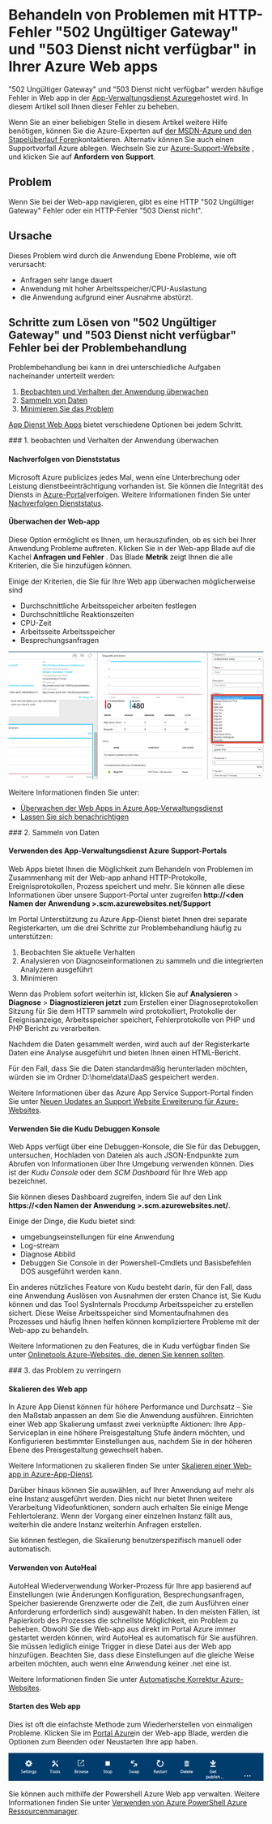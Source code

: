 <properties
    pageTitle="502 Ungültiger Gateway beheben, 503 Dienst nicht verfügbar Fehler | Microsoft Azure"
    description="Behandeln von Problemen mit 502 Ungültiger Gateway und 503 Dienst nicht verfügbar Fehler in Ihrer Web-app in der App-Verwaltungsdienst Azure gehostet wird."
    services="app-service\web"
    documentationCenter=""
    authors="cephalin"
    manager="wpickett"
    editor=""
    tags="top-support-issue"
    keywords="502 Ungültiger Gateway,-503 Dienst nicht verfügbar, Fehler 503, Fehler 502"/>

<tags
    ms.service="app-service-web"
    ms.workload="web"
    ms.tgt_pltfrm="na"
    ms.devlang="na"
    ms.topic="article"
    ms.date="07/06/2016"
    ms.author="cephalin"/>

# <a name="troubleshoot-http-errors-of-502-bad-gateway-and-503-service-unavailable-in-your-azure-web-apps"></a>Behandeln von Problemen mit HTTP-Fehler "502 Ungültiger Gateway" und "503 Dienst nicht verfügbar" in Ihrer Azure Web apps

"502 Ungültiger Gateway" und "503 Dienst nicht verfügbar" werden häufige Fehler in Web app in der [App-Verwaltungsdienst Azure](http://go.microsoft.com/fwlink/?LinkId=529714)gehostet wird. In diesem Artikel soll Ihnen dieser Fehler zu beheben.

Wenn Sie an einer beliebigen Stelle in diesem Artikel weitere Hilfe benötigen, können Sie die Azure-Experten auf [der MSDN-Azure und den Stapelüberlauf Foren](https://azure.microsoft.com/support/forums/)kontaktieren. Alternativ können Sie auch einen Supportvorfall Azure ablegen. Wechseln Sie zur [Azure-Support-Website](https://azure.microsoft.com/support/options/) , und klicken Sie auf **Anfordern von Support**.

## <a name="symptom"></a>Problem

Wenn Sie bei der Web-app navigieren, gibt es eine HTTP "502 Ungültiger Gateway" Fehler oder ein HTTP-Fehler "503 Dienst nicht".

## <a name="cause"></a>Ursache

Dieses Problem wird durch die Anwendung Ebene Probleme, wie oft verursacht:

-   Anfragen sehr lange dauert
-   Anwendung mit hoher Arbeitsspeicher/CPU-Auslastung
-   die Anwendung aufgrund einer Ausnahme abstürzt.

## <a name="troubleshooting-steps-to-solve-502-bad-gateway-and-503-service-unavailable-errors"></a>Schritte zum Lösen von "502 Ungültiger Gateway" und "503 Dienst nicht verfügbar" Fehler bei der Problembehandlung

Problembehandlung bei kann in drei unterschiedliche Aufgaben nacheinander unterteilt werden:

1.  [Beobachten und Verhalten der Anwendung überwachen](#observe)
2.  [Sammeln von Daten](#collect)
3.  [Minimieren Sie das Problem](#mitigate)

[App Dienst Web Apps](/services/app-service/web/) bietet verschiedene Optionen bei jedem Schritt.

<a name="observe" />
### <a name="1-observe-and-monitor-application-behavior"></a>1. beobachten und Verhalten der Anwendung überwachen

####    <a name="track-service-health"></a>Nachverfolgen von Dienststatus

Microsoft Azure publicizes jedes Mal, wenn eine Unterbrechung oder Leistung dienstbeeinträchtigung vorhanden ist. Sie können die Integrität des Diensts in [Azure-Portal](https://portal.azure.com/)verfolgen. Weitere Informationen finden Sie unter [Nachverfolgen Dienststatus](../monitoring-and-diagnostics/insights-service-health.md).

####    <a name="monitor-your-web-app"></a>Überwachen der Web-app

Diese Option ermöglicht es Ihnen, um herauszufinden, ob es sich bei Ihrer Anwendung Probleme auftreten. Klicken Sie in der Web-app Blade auf die Kachel **Anfragen und Fehler** . Das Blade **Metrik** zeigt Ihnen die alle Kriterien, die Sie hinzufügen können.

Einige der Kriterien, die Sie für Ihre Web app überwachen möglicherweise sind

-   Durchschnittliche Arbeitsspeicher arbeiten festlegen
-   Durchschnittliche Reaktionszeiten
-   CPU-Zeit
-   Arbeitsseite Arbeitsspeicher
-   Besprechungsanfragen

![Überwachen der Web app bei der Behebung von HTTP-Fehler 502 Ungültiger Gateway und 503 Dienst nicht verfügbar](./media/app-service-web-troubleshoot-HTTP-502-503/1-monitor-metrics.png)

Weitere Informationen finden Sie unter:

-   [Überwachen der Web Apps in Azure App-Verwaltungsdienst](web-sites-monitor.md)
-   [Lassen Sie sich benachrichtigen](../monitoring-and-diagnostics/insights-receive-alert-notifications.md)

<a name="collect" />
### <a name="2-collect-data"></a>2. Sammeln von Daten

####    <a name="use-the-azure-app-service-support-portal"></a>Verwenden des App-Verwaltungsdienst Azure Support-Portals

Web Apps bietet Ihnen die Möglichkeit zum Behandeln von Problemen im Zusammenhang mit der Web-app anhand HTTP-Protokolle, Ereignisprotokollen, Prozess speichert und mehr. Sie können alle diese Informationen über unsere Support-Portal unter zugreifen **http://&lt;den Namen der Anwendung >.scm.azurewebsites.net/Support**

Im Portal Unterstützung zu Azure App-Dienst bietet Ihnen drei separate Registerkarten, um die drei Schritte zur Problembehandlung häufig zu unterstützen:

1.  Beobachten Sie aktuelle Verhalten
2.  Analysieren von Diagnoseinformationen zu sammeln und die integrierten Analyzern ausgeführt
3.  Minimieren

Wenn das Problem sofort weiterhin ist, klicken Sie auf **Analysieren** > **Diagnose** > **Diagnostizieren jetzt** zum Erstellen einer Diagnoseprotokollen Sitzung für Sie dem HTTP sammeln wird protokolliert, Protokolle der Ereignisanzeige, Arbeitsspeicher speichert, Fehlerprotokolle von PHP und PHP Bericht zu verarbeiten.

Nachdem die Daten gesammelt werden, wird auch auf der Registerkarte Daten eine Analyse ausgeführt und bieten Ihnen einen HTML-Bericht.

Für den Fall, dass Sie die Daten standardmäßig herunterladen möchten, würden sie im Ordner D:\home\data\DaaS gespeichert werden.

Weitere Informationen über das Azure App Service Support-Portal finden Sie unter [Neuen Updates an Support Website Erweiterung für Azure-Websites](/blog/new-updates-to-support-site-extension-for-azure-websites).

####    <a name="use-the-kudu-debug-console"></a>Verwenden Sie die Kudu Debuggen Konsole

Web Apps verfügt über eine Debuggen-Konsole, die Sie für das Debuggen, untersuchen, Hochladen von Dateien als auch JSON-Endpunkte zum Abrufen von Informationen über Ihre Umgebung verwenden können. Dies ist der _Kudu Console_ oder dem _SCM Dashboard_ für Ihre Web app bezeichnet.

Sie können dieses Dashboard zugreifen, indem Sie auf den Link **https://&lt;den Namen der Anwendung >.scm.azurewebsites.net/**.

Einige der Dinge, die Kudu bietet sind:

-   umgebungseinstellungen für eine Anwendung
-   Log-stream
-   Diagnose Abbild
-   Debuggen Sie Console in der Powershell-Cmdlets und Basisbefehlen DOS ausgeführt werden kann.


Ein anderes nützliches Feature von Kudu besteht darin, für den Fall, dass eine Anwendung Auslösen von Ausnahmen der ersten Chance ist, Sie Kudu können und das Tool SysInternals Procdump Arbeitsspeicher zu erstellen sichert. Diese Weise Arbeitsspeicher sind Momentaufnahmen des Prozesses und häufig Ihnen helfen können kompliziertere Probleme mit der Web-app zu behandeln.

Weitere Informationen zu den Features, die in Kudu verfügbar finden Sie unter [Onlinetools Azure-Websites, die, denen Sie kennen sollten](/blog/windows-azure-websites-online-tools-you-should-know-about/).

<a name="mitigate" />
### <a name="3-mitigate-the-issue"></a>3. das Problem zu verringern

####    <a name="scale-the-web-app"></a>Skalieren des Web app

In Azure App Dienst können für höhere Performance und Durchsatz – Sie den Maßstab anpassen an dem Sie die Anwendung ausführen. Einrichten einer Web app Skalierung umfasst zwei verknüpfte Aktionen: Ihre App-Serviceplan in eine höhere Preisgestaltung Stufe ändern möchten, und Konfigurieren bestimmter Einstellungen aus, nachdem Sie in der höheren Ebene des Preisgestaltung gewechselt haben.

Weitere Informationen zu skalieren finden Sie unter [Skalieren einer Web-app in Azure-App-Dienst](web-sites-scale.md).

Darüber hinaus können Sie auswählen, auf Ihrer Anwendung auf mehr als eine Instanz ausgeführt werden. Dies nicht nur bietet Ihnen weitere Verarbeitung Videofunktionen, sondern auch erhalten Sie einige Menge Fehlertoleranz. Wenn der Vorgang einer einzelnen Instanz fällt aus, weiterhin die andere Instanz weiterhin Anfragen erstellen.

Sie können festlegen, die Skalierung benutzerspezifisch manuell oder automatisch.

####    <a name="use-autoheal"></a>Verwenden von AutoHeal

AutoHeal Wiederverwendung Worker-Prozess für Ihre app basierend auf Einstellungen (wie Änderungen Konfiguration, Besprechungsanfragen, Speicher basierende Grenzwerte oder die Zeit, die zum Ausführen einer Anforderung erforderlich sind) ausgewählt haben. In den meisten Fällen, ist Papierkorb des Prozesses die schnellste Möglichkeit, ein Problem zu beheben. Obwohl Sie die Web-app aus direkt im Portal Azure immer gestartet werden können, wird AutoHeal es automatisch für Sie ausführen. Sie müssen lediglich einige Trigger in diese Datei aus der Web app hinzufügen. Beachten Sie, dass diese Einstellungen auf die gleiche Weise arbeiten möchten, auch wenn eine Anwendung keiner .net eine ist.

Weitere Informationen finden Sie unter [Automatische Korrektur Azure-Websites](/blog/auto-healing-windows-azure-web-sites/).


####    <a name="restart-the-web-app"></a>Starten des Web app

Dies ist oft die einfachste Methode zum Wiederherstellen von einmaligen Probleme. Klicken Sie im [Portal Azure](https://portal.azure.com/)in der Web-app Blade, werden die Optionen zum Beenden oder Neustarten Ihre app haben.

 ![Starten Sie die app, um Sie zu lösen HTTP-Fehler 502 Ungültiger Gateway und 503 Dienst nicht verfügbar](./media/app-service-web-troubleshoot-HTTP-502-503/2-restart.png)

Sie können auch mithilfe der Powershell Azure Web app verwalten. Weitere Informationen finden Sie unter [Verwenden von Azure PowerShell Azure Ressourcenmanager](../powershell-azure-resource-manager.md).
